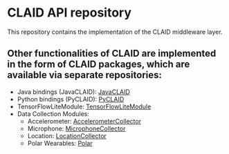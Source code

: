 # CLAID API repository
This repository contains the implementation of the CLAID middleware layer.

## Other functionalities of CLAID are implemented in the form of CLAID packages, which are available via separate repositories:

- Java bindings (JavaCLAID): [JavaCLAID](https://gitfront.io/r/user-1539181/SKXcxTFeKiqN/JavaCLAID/)
- Python bindings (PyCLAID): [PyCLAID](https://gitfront.io/r/user-1539181/q71cipzLKA4e/PyCLAID/)
- TensorFlowLiteModule: [TensorFlowLiteModule](https://gitfront.io/r/user-1539181/e5C2BsUvGhHm/TensorFlowLiteModule/)
- Data Collection Modules: 
  - Accelerometer: [AccelerometerCollector](https://gitfront.io/r/user-1539181/42xcLcbhFhvY/AccelerometerCollector/)
  - Microphone: [MicrophoneCollector](https://gitfront.io/r/user-1539181/4h1ZvxV6PUGm/MicrophoneCollector/)
  - Location: [LocationCollector](https://gitfront.io/r/user-1539181/xWBJSKXRPMnP/CLAIDLocationCollector/)
  - Polar Wearables: [Polar](https://gitfront.io/r/user-1539181/XGqAh7iKKaU3/PolarCollector/)
